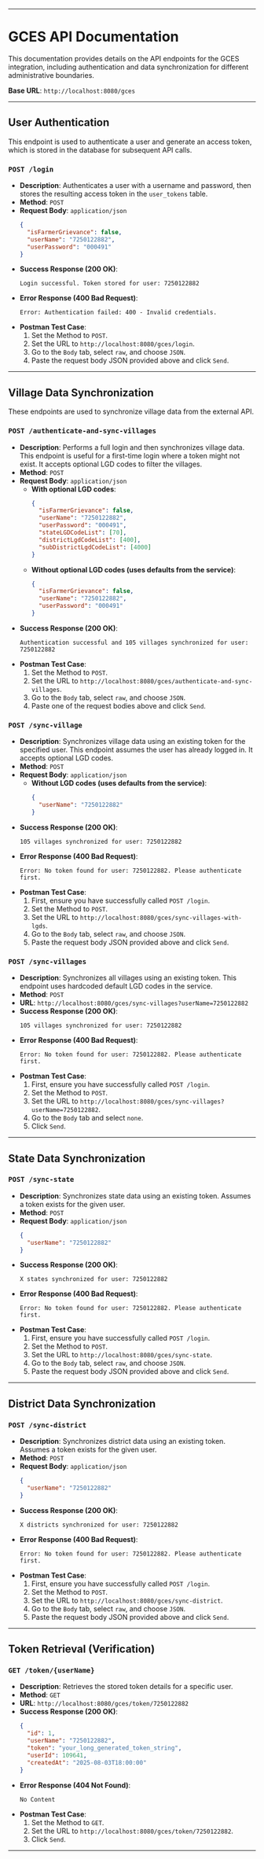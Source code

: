 

-----

# GCES API Documentation

This documentation provides details on the API endpoints for the GCES integration, including authentication and data synchronization for different administrative boundaries.

**Base URL**: `http://localhost:8080/gces`

-----

## User Authentication

This endpoint is used to authenticate a user and generate an access token, which is stored in the database for subsequent API calls.

### `POST /login`

  * **Description**: Authenticates a user with a username and password, then stores the resulting access token in the `user_tokens` table.
  * **Method**: `POST`
  * **Request Body**: `application/json`
    ```json
    {
      "isFarmerGrievance": false,
      "userName": "7250122882",
      "userPassword": "000491"
    }
    ```
  * **Success Response (200 OK)**:
    ```
    Login successful. Token stored for user: 7250122882
    ```
  * **Error Response (400 Bad Request)**:
    ```
    Error: Authentication failed: 400 - Invalid credentials.
    ```
  * **Postman Test Case**:
    1.  Set the Method to `POST`.
    2.  Set the URL to `http://localhost:8080/gces/login`.
    3.  Go to the `Body` tab, select `raw`, and choose `JSON`.
    4.  Paste the request body JSON provided above and click `Send`.

-----

## Village Data Synchronization

These endpoints are used to synchronize village data from the external API.

### `POST /authenticate-and-sync-villages`

  * **Description**: Performs a full login and then synchronizes village data. This endpoint is useful for a first-time login where a token might not exist. It accepts optional LGD codes to filter the villages.
  * **Method**: `POST`
  * **Request Body**: `application/json`
      * **With optional LGD codes**:
        ```json
        {
          "isFarmerGrievance": false,
          "userName": "7250122882",
          "userPassword": "000491",
          "stateLGDCodeList": [70],
          "districtLgdCodeList": [400],
          "subDistrictLgdCodeList": [4000]
        }
        ```
      * **Without optional LGD codes (uses defaults from the service)**:
        ```json
        {
          "isFarmerGrievance": false,
          "userName": "7250122882",
          "userPassword": "000491"
        }
        ```
  * **Success Response (200 OK)**:
    ```
    Authentication successful and 105 villages synchronized for user: 7250122882
    ```
  * **Postman Test Case**:
    1.  Set the Method to `POST`.
    2.  Set the URL to `http://localhost:8080/gces/authenticate-and-sync-villages`.
    3.  Go to the `Body` tab, select `raw`, and choose `JSON`.
    4.  Paste one of the request bodies above and click `Send`.

### `POST /sync-village`

  * **Description**: Synchronizes village data using an existing token for the specified user. This endpoint assumes the user has already logged in. It accepts optional LGD codes.
  * **Method**: `POST`
  * **Request Body**: `application/json`
      * **Without LGD codes (uses defaults from the service)**:
        ```json
        {
          "userName": "7250122882"
        }
        ```
  * **Success Response (200 OK)**:
    ```
    105 villages synchronized for user: 7250122882
    ```
  * **Error Response (400 Bad Request)**:
    ```
    Error: No token found for user: 7250122882. Please authenticate first.
    ```
  * **Postman Test Case**:
    1.  First, ensure you have successfully called `POST /login`.
    2.  Set the Method to `POST`.
    3.  Set the URL to `http://localhost:8080/gces/sync-villages-with-lgds`.
    4.  Go to the `Body` tab, select `raw`, and choose `JSON`.
    5.  Paste the request body JSON provided above and click `Send`.

### `POST /sync-villages`

  * **Description**: Synchronizes all villages using an existing token. This endpoint uses hardcoded default LGD codes in the service.
  * **Method**: `POST`
  * **URL**: `http://localhost:8080/gces/sync-villages?userName=7250122882`
  * **Success Response (200 OK)**:
    ```
    105 villages synchronized for user: 7250122882
    ```
  * **Error Response (400 Bad Request)**:
    ```
    Error: No token found for user: 7250122882. Please authenticate first.
    ```
  * **Postman Test Case**:
    1.  First, ensure you have successfully called `POST /login`.
    2.  Set the Method to `POST`.
    3.  Set the URL to `http://localhost:8080/gces/sync-villages?userName=7250122882`.
    4.  Go to the `Body` tab and select `none`.
    5.  Click `Send`.

-----

## State Data Synchronization

### `POST /sync-state`

  * **Description**: Synchronizes state data using an existing token. Assumes a token exists for the given user.
  * **Method**: `POST`
  * **Request Body**: `application/json`
    ```json
    {
      "userName": "7250122882"
    }
    ```
  * **Success Response (200 OK)**:
    ```
    X states synchronized for user: 7250122882
    ```
  * **Error Response (400 Bad Request)**:
    ```
    Error: No token found for user: 7250122882. Please authenticate first.
    ```
  * **Postman Test Case**:
    1.  First, ensure you have successfully called `POST /login`.
    2.  Set the Method to `POST`.
    3.  Set the URL to `http://localhost:8080/gces/sync-state`.
    4.  Go to the `Body` tab, select `raw`, and choose `JSON`.
    5.  Paste the request body JSON provided above and click `Send`.

-----

## District Data Synchronization

### `POST /sync-district`

  * **Description**: Synchronizes district data using an existing token. Assumes a token exists for the given user.
  * **Method**: `POST`
  * **Request Body**: `application/json`
    ```json
    {
      "userName": "7250122882"
    }
    ```
  * **Success Response (200 OK)**:
    ```
    X districts synchronized for user: 7250122882
    ```
  * **Error Response (400 Bad Request)**:
    ```
    Error: No token found for user: 7250122882. Please authenticate first.
    ```
  * **Postman Test Case**:
    1.  First, ensure you have successfully called `POST /login`.
    2.  Set the Method to `POST`.
    3.  Set the URL to `http://localhost:8080/gces/sync-district`.
    4.  Go to the `Body` tab, select `raw`, and choose `JSON`.
    5.  Paste the request body JSON provided above and click `Send`.

-----

## Token Retrieval (Verification)

### `GET /token/{userName}`

  * **Description**: Retrieves the stored token details for a specific user.
  * **Method**: `GET`
  * **URL**: `http://localhost:8080/gces/token/7250122882`
  * **Success Response (200 OK)**:
    ```json
    {
      "id": 1,
      "userName": "7250122882",
      "token": "your_long_generated_token_string",
      "userId": 109641,
      "createdAt": "2025-08-03T18:00:00"
    }
    ```
  * **Error Response (404 Not Found)**:
    ```
    No Content
    ```
  * **Postman Test Case**:
    1.  Set the Method to `GET`.
    2.  Set the URL to `http://localhost:8080/gces/token/7250122882`.
    3.  Click `Send`.

-----
